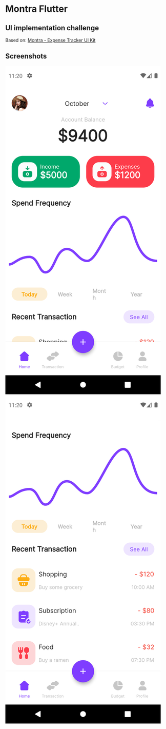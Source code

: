 # Montra Flutter

## UI implementation challenge

Based on: [Montra - Expense Tracker UI Kit](https://www.figma.com/community/file/998557875473123405)

## Screenshots

![screenshot1](./screenshots/screenshot1.png)
![screenshot2](./screenshots/screenshot2.png)
